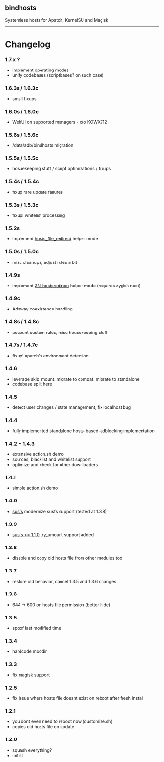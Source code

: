## bindhosts
Systemless hosts for Apatch, KernelSU and Magisk

---

# Changelog
### 1.7.x ?
- implement operating modes
- unify codebases (scriptbases? on such case)

### 1.6.3s / 1.6.3c
- small fixups 

### 1.6.0s / 1.6.0c
- WebUI on supported managers - c/o KOWX712

### 1.5.6s / 1.5.6c
- /data/adb/bindhosts migration

### 1.5.5s / 1.5.5c
- hosuekeeping stuff / script optimizations / fixups

### 1.5.4s / 1.5.4c
- fixup rare update failures 

### 1.5.3s / 1.5.3c
- fixup! whitelist processing 

### 1.5.2s
- implement [hosts_file_redirect](https://github.com/AndroidPatch/kpm/tree/main/src/hosts_file_redirect) helper mode

### 1.5.0s / 1.5.0c
- misc cleanups, adjust rules a bit

### 1.4.9s
- implement [ZN-hostsredirect](https://github.com/aviraxp/ZN-hostsredirect) helper mode (requires zygisk next)

### 1.4.9c
- Adaway coexistence handling

### 1.4.8s / 1.4.8c
- account custom rules, misc housekeeping stuff

### 1.4.7s / 1.4.7c
- fixup! apatch's environment detection

### 1.4.6
- leverage skip_mount, migrate to compat, migrate to standalone
- codebase split here

### 1.4.5
- detect user changes / state management, fix localhost bug

### 1.4.4
- fully implemented standalone hosts-based-adblocking implementation

### 1.4.2 ~ 1.4.3
- extensive action.sh demo
- sources, blacklist and whitelist support
- optimize and check for other downloaders

### 1.4.1
- simple action.sh demo

### 1.4.0
- [susfs](https://gitlab.com/simonpunk/susfs4ksu) modernize susfs support (tested at 1.3.8)

### 1.3.9
- [susfs >= 1.1.0](https://gitlab.com/simonpunk/susfs4ksu) try_umount support added

### 1.3.8
- disable and copy old hosts file from other modules too

### 1.3.7
- restore old behavior, cancel 1.3.5 and 1.3.6 changes

### 1.3.6
- 644 -> 600 on hosts file permission (better hide)

### 1.3.5
- spoof last modified time

### 1.3.4
- hardcode moddir

### 1.3.3
- fix magisk support

### 1.2.5
- fix issue where hosts file doesnt exist on reboot after fresh install

### 1.2.1
- you dont even need to reboot now (customize.sh)
- copies old hosts file on update

### 1.2.0
- squash everything?
- initial